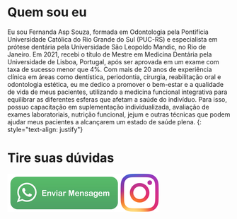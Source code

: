 # Quem sou eu

Eu sou Fernanda Asp Souza, formada em Odontologia pela Pontifícia Universidade Católica do Rio Grande do Sul (PUC-RS) e especialista em prótese dentária pela Universidade São Leopoldo Mandic, no Rio de Janeiro. Em 2021, recebi o título de Mestre em Medicina Dentária pela Universidade de Lisboa, Portugal, após ser aprovada em um exame com taxa de sucesso menor que 4%. Com mais de 20 anos de experiência clínica em áreas como dentística, periodontia, cirurgia, reabilitação oral e odontologia estética, eu me dedico a promover o bem-estar e a qualidade de vida de meus pacientes, utilizando a medicina funcional integrativa para equilibrar as diferentes esferas que afetam a saúde do indivíduo. Para isso, possuo capacitação em suplementação individualizada, avaliação de exames laboratoriais, nutrição funcional, jejum e outras técnicas que podem ajudar meus pacientes a alcançarem um estado de saúde plena.
{: style="text-align: justify"}

# Tire suas dúvidas

[![Whatsapp](/assets/img/whatsapp_button_small.png)](https://wa.me/351914907854)[![Instagram](/assets/img/instagram-icon-color-small.png)](https://ig.me/m/nandaasp)


